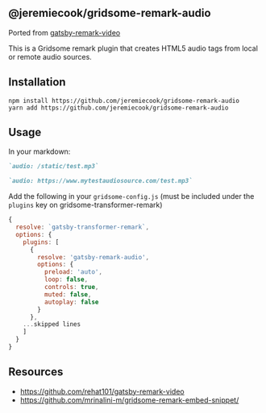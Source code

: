 ## @jeremiecook/gridsome-remark-audio

Ported from [gatsby-remark-video](https://github.com/rehat101/gatsby-remark-video)

This is a Gridsome remark plugin that creates HTML5 audio tags from local or remote audio sources.

## Installation

```
npm install https://github.com/jeremiecook/gridsome-remark-audio
yarn add https://github.com/jeremiecook/gridsome-remark-audio
```

## Usage

In your markdown:

```markdown
`audio: /static/test.mp3`

`audio: https://www.mytestaudiosource.com/test.mp3`
```

Add the following in your `gridsome-config.js` (must be included under the `plugins` key on gridsome-transformer-remark)
```javascript
{
  resolve: `gatsby-transformer-remark`,
  options: {
    plugins: [
      {
        resolve: 'gatsby-remark-audio',
        options: {
          preload: 'auto',
          loop: false,
          controls: true,
          muted: false,
          autoplay: false
        }
      },
    ...skipped lines
    ]
  }
}
```


## Resources
* https://github.com/rehat101/gatsby-remark-video
* https://github.com/mrinalini-m/gridsome-remark-embed-snippet/